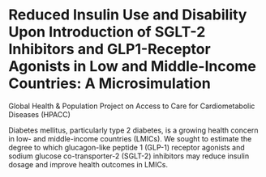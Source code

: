 # Reduced Insulin Use and Disability Upon Introduction of SGLT-2 Inhibitors and GLP1-Receptor Agonists in Low and Middle-Income Countries: A Microsimulation
Global Health & Population Project on Access to Care for Cardiometabolic Diseases (HPACC)

Diabetes mellitus, particularly type 2 diabetes, is a growing health concern in low- and middle-income countries (LMICs). We sought to estimate the degree to which glucagon-like peptide 1 (GLP-1) receptor agonists and sodium glucose co-transporter-2 (SGLT-2) inhibitors may reduce insulin dosage and improve health outcomes in LMICs.


